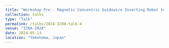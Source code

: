 ```yaml
---
title: "Workshop Pre - Magnetic Concentric Guidewire Inserting Robot towards Endoscopic Retrograde Cholangiopancreatography"
collection: talks
type: "Talk"
permalink: /talks/2024-ICRA-talk-4
venue: "ICRA-2024"
date: 2024-05-13
location: "Yokohama, Japan"
---
```

